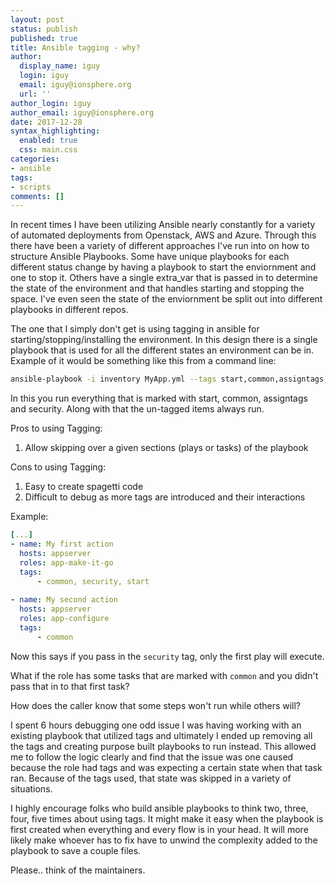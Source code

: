 ```yaml
---
layout: post
status: publish
published: true
title: Ansible tagging - why?
author:
  display_name: iguy
  login: iguy
  email: iguy@ionsphere.org
  url: ''
author_login: iguy
author_email: iguy@ionsphere.org
date: 2017-12-28
syntax_highlighting:
  enabled: true
  css: main.css
categories:
- ansible
tags:
- scripts
comments: []
---
```

In recent times I have been utilizing Ansible nearly constantly for a variety of automated deployments from Openstack, AWS and Azure.
Through this there have been a variety of different approaches I've run into on how to structure Ansible Playbooks.  Some have unique playbooks for each different status change by having a playbook to start the enviornment and one to stop it.  Others have a single extra_var that is passed in to determine the state of the environment and that handles starting and stopping the space.   I've even seen the state of the enviornment be split out into different playbooks in different repos.   

The one that I simply don't get is using tagging in ansible for starting/stopping/installing the environment.  In this design there is a single playbook that is used for all the different states an environment can be in.   Example of it would be something like this from a command line:

```bash
ansible-playbook -i inventory MyApp.yml --tags start,common,assigntags,security
```
In this you run everything that is marked with start, common, assigntags and security.  Along with that the un-tagged items always run.

Pros to using Tagging:

1. Allow skipping over a given sections (plays or tasks) of the playbook

Cons to using Tagging:

1. Easy to create spagetti code
1. Difficult to debug as more tags are introduced and their interactions

Example:  

```yaml
[...]
- name: My first action
  hosts: appserver
  roles: app-make-it-go
  tags: 
      - common, security, start
      
- name: My second action
  hosts: appserver
  roles: app-configure
  tags:
      - common
```

Now this says if you pass in the `security` tag, only the first play will execute.   

What if the role has some tasks that are marked with `common` and you didn't pass that in to that first task?   

How does the caller know that some steps won't run while others will?   

I spent 6 hours debugging one odd issue I was having working with an existing playbook that utilized tags and ultimately I ended up removing all the tags and creating purpose built playbooks to run instead.   This allowed me to follow the logic clearly and find that the issue was one caused because the role had tags and was expecting a certain state when that task ran.  Because of the tags used, that state was skipped in a variety of situations.   

I highly encourage folks who build ansible playbooks to think two, three, four, five times about using tags.  It might make it easy when the playbook is first created when everything and every flow is in your head.  It will more likely make whoever has to fix have to unwind the complexity added to the playbook to save a couple files.  

Please.. think of the maintainers.  





